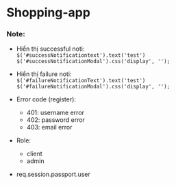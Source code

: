 # Shopping-app

### Note:
- Hiển thị successful noti:  
  `$('#successNotificationtext').text('test')`  
  `$('#successNotificationModal').css('display', '');`
- Hiển thị failure noti:  
  `$('#failureNotificationText').text('test')`  
  `$('#failureNotificationModal').css('display', '');`

- Error code (register):
  + 401: username error
  + 402: password error
  + 403: email error
- Role:
  + client
  + admin

- req.session.passport.user